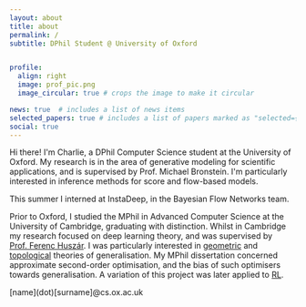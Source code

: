```yaml
---
layout: about
title: about
permalink: /
subtitle: DPhil Student @ University of Oxford


profile:
  align: right
  image: prof_pic.png
  image_circular: true # crops the image to make it circular

news: true  # includes a list of news items
selected_papers: true # includes a list of papers marked as "selected={true}"
social: true
---
```


Hi there! I'm Charlie, a DPhil Computer Science student at the University of Oxford.
My research is in the area of generative modeling for scientific applications, and is supervised by Prof. Michael Bronstein.
I'm particularly interested in inference methods for score and flow-based models.

This summer I interned at InstaDeep, in the Bayesian Flow Networks team.

Prior to Oxford, I studied the MPhil in Advanced Computer Science at the University of Cambridge, graduating with distinction.
Whilst in Cambridge my research focused on deep learning theory, and was supervised by [Prof.&nbsp;Ferenc&nbsp;Huszár](https://www.inference.vc/).
I was particularly interested in [geometric](https://iclr.cc/virtual/2023/14975) and [topological](https://arxiv.org/abs/2406.02234) theories of generalisation.
My MPhil dissertation concerned approximate second-order optimisation, and the bias of such optimisers towards generalisation.
A variation of this project was later applied to [RL](https://arxiv.org/abs/2411.00666).

\[name\]\(dot\)\[surname\]@cs.ox.ac.uk
